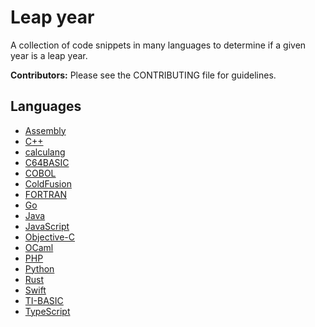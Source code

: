 # Leap year

A collection of code snippets in many languages to determine if a given year is a leap year.

**Contributors:** Please see the CONTRIBUTING file for guidelines.

## Languages

* [Assembly](Assembly)
* [C++](C%2B%2B)
* [calculang](calculang)
* [C64BASIC](C64BASIC)
* [COBOL](COBOL)
* [ColdFusion](ColdFusion)
* [FORTRAN](FORTRAN)
* [Go](Go)
* [Java](Java)
* [JavaScript](JavaScript)
* [Objective-C](Objective-C)
* [OCaml](OCaml)
* [PHP](PHP)
* [Python](Python)
* [Rust](Rust)
* [Swift](Swift)
* [TI-BASIC](TI-BASIC)
* [TypeScript](TypeScript)
